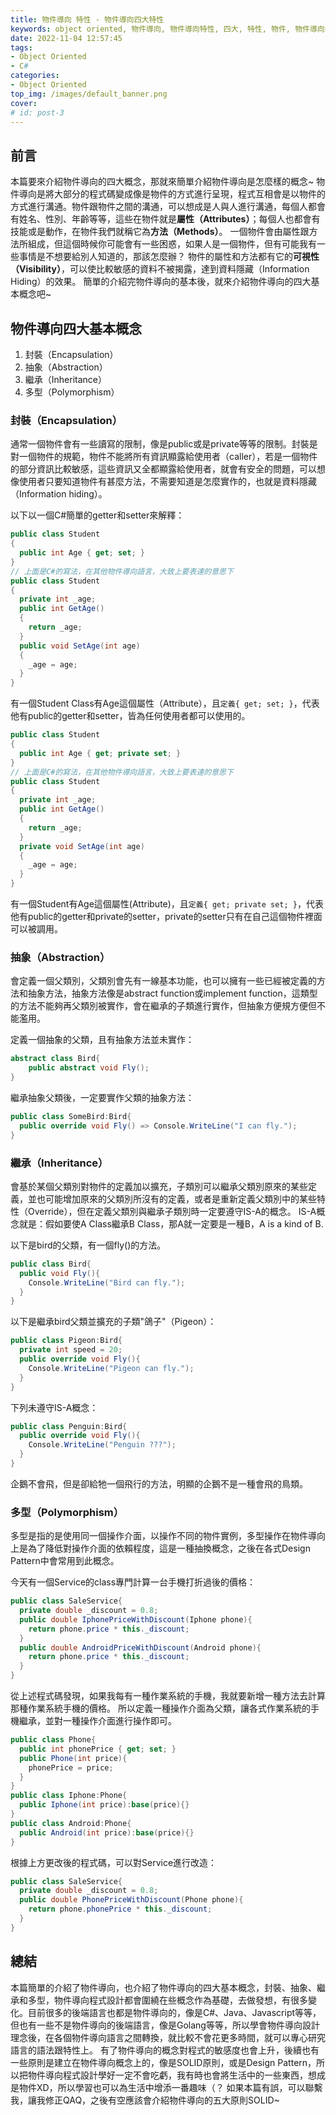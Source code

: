 ```yaml
---
title: 物件導向 特性 - 物件導向四大特性
keywords: object oriented, 物件導向, 物件導向特性, 四大, 特性, 物件, 物件導向四大特性
date: 2022-11-04 12:57:45
tags:
- Object Oriented
- C#
categories:
- Object Oriented
top_img: /images/default_banner.png
cover: 
# id: post-3
---
```

## 前言
本篇要來介紹物件導向的四大概念，那就來簡單介紹物件導向是怎麼樣的概念~
物件導向是將大部分的程式碼變成像是物件的方式進行呈現，程式互相會是以物件的方式進行溝通。物件跟物件之間的溝通，可以想成是人與人進行溝通，每個人都會有姓名、性別、年齡等等，這些在物件就是**屬性（Attributes）**；每個人也都會有技能或是動作，在物件我們就稱它為**方法（Methods）**。
一個物件會由屬性跟方法所組成，但這個時候你可能會有一些困惑，如果人是一個物件，但有可能我有一些事情是不想要給別人知道的，那該怎麼辦？
物件的屬性和方法都有它的**可視性（Visibility）**，可以使比較敏感的資料不被揭露，達到資料隱藏（Information Hiding）的效果。
簡單的介紹完物件導向的基本後，就來介紹物件導向的四大基本概念吧~

## 物件導向四大基本概念
1. 封裝（Encapsulation）
2. 抽象（Abstraction）
3. 繼承（Inheritance）
4. 多型（Polymorphism）

### 封裝（Encapsulation）
通常一個物件會有一些讀寫的限制，像是public或是private等等的限制。封裝是對一個物件的規範，物件不能將所有資訊顯露給使用者（caller），若是一個物件的部分資訊比較敏感，這些資訊又全都顯露給使用者，就會有安全的問題，可以想像使用者只要知道物件有甚麼方法，不需要知道是怎麼實作的，也就是資料隱藏（Information hiding）。

以下以一個C#簡單的getter和setter來解釋：
``` C#
public class Student
{
  public int Age { get; set; }
}
// 上面是C#的寫法，在其他物件導向語言，大致上要表達的意思下
public class Student
{
  private int _age;
  public int GetAge()
  {
    return _age;
  }
  public void SetAge(int age)
  {
    _age = age;
  }
}
```
有一個Student Class有Age這個屬性（Attribute），且`定義{ get; set; }`，代表他有public的getter和setter，皆為任何使用者都可以使用的。
``` C#
public class Student
{
  public int Age { get; private set; }
}
// 上面是C#的寫法，在其他物件導向語言，大致上要表達的意思下
public class Student
{
  private int _age;
  public int GetAge()
  {
    return _age;
  }
  private void SetAge(int age)
  {
    _age = age;
  }
}
```
有一個Student有Age這個屬性(Attribute)，且`定義{ get; private set; }`，代表他有public的getter和private的setter，private的setter只有在自己這個物件裡面可以被調用。

### 抽象（Abstraction）
會定義一個父類別，父類別會先有一線基本功能，也可以擁有一些已經被定義的方法和抽象方法，抽象方法像是abstract function或implement function，這類型的方法不能夠再父類別被實作，會在繼承的子類進行實作，但抽象方便規方便但不能濫用。

定義一個抽象的父類，且有抽象方法並未實作：
``` C#
abstract class Bird{
    public abstract void Fly();
}
```
繼承抽象父類後，一定要實作父類的抽象方法：
``` C#
public class SomeBird:Bird{
  public override void Fly() => Console.WriteLine("I can fly.");
}
```

### 繼承（Inheritance）
會基於某個父類別對物件的定義加以擴充，子類別可以繼承父類別原來的某些定義，並也可能增加原來的父類別所沒有的定義，或者是重新定義父類別中的某些特性（Override），但在定義父類別與繼承子類別時一定要遵守IS-A的概念。
IS-A概念就是：假如要使A Class繼承B Class，那A就一定要是一種B，A is a kind of B.

以下是bird的父類，有一個fly()的方法。
``` C#
public class Bird{
  public void Fly(){
    Console.WriteLine("Bird can fly.");
  }
}
```
以下是繼承bird父類並擴充的子類"鴿子"（Pigeon）：
``` C#
public class Pigeon:Bird{
  private int speed = 20;
  public override void Fly(){
    Console.WriteLine("Pigeon can fly.");
  }
}
```
下列未遵守IS-A概念：
``` C#
public class Penguin:Bird{
  public override void Fly(){
    Console.WriteLine("Penguin ???");
  }
}
```
企鵝不會飛，但是卻給牠一個飛行的方法，明顯的企鵝不是一種會飛的鳥類。

### 多型（Polymorphism）
多型是指的是使用同一個操作介面，以操作不同的物件實例，多型操作在物件導向上是為了降低對操作介面的依賴程度，這是一種抽換概念，之後在各式Design Pattern中會常用到此概念。

今天有一個Service的class專門計算一台手機打折過後的價格：
``` C#
public class SaleService{
  private double _discount = 0.8;
  public double IphonePriceWithDiscount(Iphone phone){
    return phone.price * this._discount;
  }
  public double AndroidPriceWithDiscount(Android phone){
    return phone.price * this._discount;
  }
}
```
從上述程式碼發現，如果我每有一種作業系統的手機，我就要新增一種方法去計算那種作業系統手機的價格。
所以定義一種操作介面為父類，讓各式作業系統的手機繼承，並對一種操作介面進行操作即可。
``` C#
public class Phone{
  public int phonePrice { get; set; }
  public Phone(int price){
    phonePrice = price;
  }
}
public class Iphone:Phone{
  public Iphone(int price):base(price){}
}
public class Android:Phone{
  public Android(int price):base(price){}
}
```
根據上方更改後的程式碼，可以對Service進行改造：
``` C#
public class SaleService{
  private double _discount = 0.8;
  public double PhonePriceWithDiscount(Phone phone){
    return phone.phonePrice * this._discount;
  }
}
```

## 總結
本篇簡單的介紹了物件導向，也介紹了物件導向的四大基本概念，封裝、抽象、繼承和多型，物件導向程式設計都會圍繞在些概念作為基礎，去做發想，有很多變化。目前很多的後端語言也都是物件導向的，像是C#、Java、Javascript等等，但也有一些不是物件導向的後端語言，像是Golang等等，所以學會物件導向設計理念後，在各個物件導向語言之間轉換，就比較不會花更多時間，就可以專心研究語言的語法跟特性上。
有了物件導向的概念對程式的敏感度也會上升，後續也有一些原則是建立在物件導向概念上的，像是SOLID原則，或是Design Pattern，所以把物件導向程式設計學好一定不會吃虧，我有時也會將生活中的一些東西，想成是物件XD，所以學習也可以為生活中增添一番趣味（？
如果本篇有誤，可以聯繫我，讓我修正QAQ，之後有空應該會介紹物件導向的五大原則SOLID~